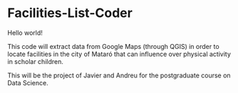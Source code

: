 # Facilities-List-Coder
Hello world!

This code will extract data from Google Maps (through QGIS) in order to locate facilities in the city of Mataró that can influence over physical activity in scholar children. 

This will be  the project of Javier and Andreu for the postgraduate course on Data Science. 
